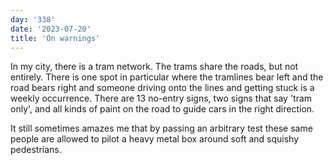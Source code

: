 ```yaml
---
day: '338'
date: '2023-07-20'
title: 'On warnings'
---
```


In my city, there is a tram network. The trams share the roads, but not entirely. There is one spot in particular where the tramlines bear left and the road bears right and someone driving onto the lines and getting stuck is a weekly occurrence. There are 13 no-entry signs, two signs that say 'tram only', and all kinds of paint on the road to guide cars in the right direction.

It still sometimes amazes me that by passing an arbitrary test these same people are allowed to pilot a heavy metal box around soft and squishy pedestrians.
